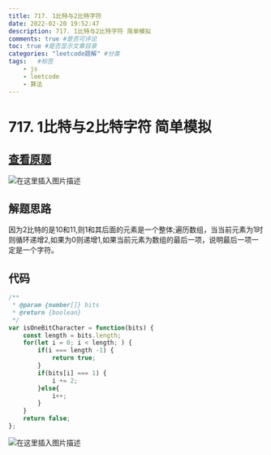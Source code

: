 ```yaml
---
title: 717. 1比特与2比特字符
date: 2022-02-20 19:52:47
description: 717. 1比特与2比特字符 简单模拟
comments: true #是否可评论
toc: true #是否显示文章目录
categories: "leetcode题解" #分类
tags:   #标签
	- js
	- leetcode
	- 算法
---
```


# 717. 1比特与2比特字符 简单模拟

## [查看原题](https://leetcode-cn.com/problems/1-bit-and-2-bit-characters/)
![在这里插入图片描述](https://img-blog.csdnimg.cn/6c0819f5ae6b4798b646a2e35a3865cf.png?x-oss-process=image/watermark,type_d3F5LXplbmhlaQ,shadow_50,text_Q1NETiBA562xLi4=,size_20,color_FFFFFF,t_70,g_se,x_16)

## 解题思路

因为2比特的是10和11,则1和其后面的元素是一个整体;遍历数组，当当前元素为1时则循环递增2,如果为0则递增1,如果当前元素为数组的最后一项，说明最后一项一定是一个字符。

## 代码

```javascript
/**
 * @param {number[]} bits
 * @return {boolean}
 */
var isOneBitCharacter = function(bits) {
	const length = bits.length;
	for(let i = 0; i < length; ) {
		if(i === length -1) {
			return true;
		}
		if(bits[i] === 1) {
			i += 2;
		}else{
			i++;
		}
	}
	return false;
};
```
![在这里插入图片描述](https://img-blog.csdnimg.cn/e04a40d19ccb4de8ac0d4eeee819fee3.png?x-oss-process=image/watermark,type_d3F5LXplbmhlaQ,shadow_50,text_Q1NETiBA562xLi4=,size_20,color_FFFFFF,t_70,g_se,x_16)
